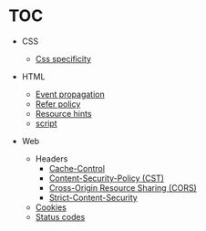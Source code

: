 # TOC

- CSS  
  - [Css specificity](https://hasanjoldic.github.io/notes/html/css-specificity)

- HTML  
  - [Event propagation](https://hasanjoldic.github.io/notes/html/event-propagation)
  - [Refer policy](https://hasanjoldic.github.io/notes/html/refer-policy)
  - [Resource hints](https://hasanjoldic.github.io/notes/html/resource-hints)
  - [script](https://hasanjoldic.github.io/notes/html/script)

- Web
  - Headers
    - [Cache-Control](https://hasanjoldic.github.io/notes/web/headers/cache-control)
    - [Content-Security-Policy (CST)](https://hasanjoldic.github.io/notes/web/headers/content-security-policy)
    - [Cross-Origin Resource Sharing (CORS)](https://hasanjoldic.github.io/notes/web/headers/cross-origin-resource-sharing)
    - [Strict-Content-Security](https://hasanjoldic.github.io/notes/web/headers/strict-content-security)
  - [Cookies](https://hasanjoldic.github.io/notes/web/cookies)
  - [Status codes](https://hasanjoldic.github.io/notes/web/status-codes)